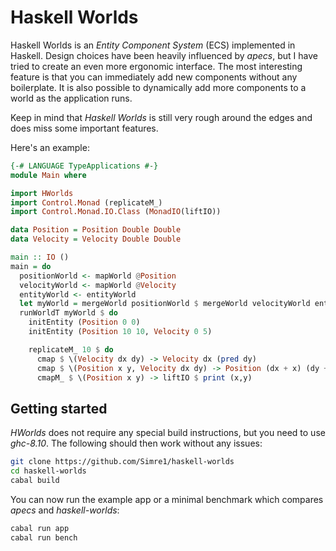 # Haskell Worlds

Haskell Worlds is an *Entity Component System* (ECS) implemented in Haskell. Design choices have been heavily influenced by *apecs*, but I have tried to create an even more ergonomic interface. The most interesting feature is that you can immediately add new components without any boilerplate. It is also possible to dynamically add more components to a world as the application runs.

Keep in mind that *Haskell Worlds* is still very rough around the edges and does miss some important features.

Here's an example:
```haskell
{-# LANGUAGE TypeApplications #-}
module Main where

import HWorlds
import Control.Monad (replicateM_)
import Control.Monad.IO.Class (MonadIO(liftIO))

data Position = Position Double Double
data Velocity = Velocity Double Double

main :: IO ()
main = do
  positionWorld <- mapWorld @Position
  velocityWorld <- mapWorld @Velocity
  entityWorld <- entityWorld
  let myWorld = mergeWorld positionWorld $ mergeWorld velocityWorld entityWorld
  runWorldT myWorld $ do
    initEntity (Position 0 0)
    initEntity (Position 10 10, Velocity 0 5)

    replicateM_ 10 $ do
      cmap $ \(Velocity dx dy) -> Velocity dx (pred dy)
      cmap $ \(Position x y, Velocity dx dy) -> Position (dx + x) (dy + y)
      cmapM_ $ \(Position x y) -> liftIO $ print (x,y)
```

## Getting started

*HWorlds* does not require any special build instructions, but you need to use *ghc-8.10*. The following should then work without any issues:
```bash
git clone https://github.com/Simre1/haskell-worlds
cd haskell-worlds
cabal build
```
You can now run the example app or a minimal benchmark which compares *apecs* and *haskell-worlds*:
```haskell 
cabal run app
cabal run bench
```